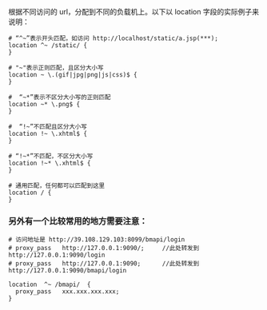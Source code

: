 




根据不同访问的 url，分配到不同的负载机上。以下以 location 字段的实际例子来说明：





```
# “^~”表示开头匹配，如访问 http://localhost/static/a.jsp(***);
location ^~ /static/ {   
}
```




```
# "~"表示正则匹配，且区分大小写
location ~ \.(gif|jpg|png|js|css)$ {   
}
```



```
#  “~*”表示不区分大小写的正则匹配
location ~* \.png$ {  
}
```




```
#  “!~”不匹配且区分大小写
location !~ \.xhtml$ {  
}
```



```
# “!~*”不匹配，不区分大小写
location !~* \.xhtml$ {   
}
```




```
# 通用匹配，任何都可以匹配到这里
location / {   
}
```











### 另外有一个比较常用的地方需要注意：

```
# 访问地址是 http://39.108.129.103:8099/bmapi/login
# proxy_pass   http://127.0.0.1:9090/;     //此处转发到 http://127.0.0.1:9090/login
# proxy_pass   http://127.0.0.1:9090;      //此处转发到 http://127.0.0.1:9090/bmapi/login

location  ^~ /bmapi/  {
  proxy_pass   xxx.xxx.xxx.xxx;			  
}
```